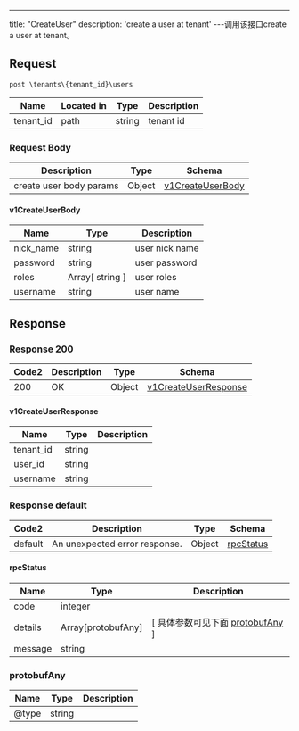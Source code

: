 ---
title: "CreateUser"
description: 'create a  user at tenant'
---调用该接口create a  user at tenant。



## Request


```
post \tenants\{tenant_id}\users
```

| Name | Located in | Type | Description | 
| ---- | ---------- | ----------- | ----------- | 
| tenant_id | path | string | tenant id |  

### Request Body 
| Description | Type | Schema |
| ----------- | ------ | ------ |
| create user body params | Object | [v1CreateUserBody](#v1CreateUserBody) |

#### v1CreateUserBody

| Name | Type | Description | 
| ---- | ---- | ----------- |     
| nick_name | string | user nick name |      
| password | string | user password |         
| roles | Array[ string ] | user roles |       
| username | string | user name |   



## Response

### Response  200 
| Code2 | Description | Type | Schema |
| ---- | ----------- | ------ | ------ |
| 200 | OK | Object | [v1CreateUserResponse](#v1CreateUserResponse) |

#### v1CreateUserResponse

| Name | Type | Description | 
| ---- | ---- | ----------- |     
| tenant_id | string |  |      
| user_id | string |  |      
| username | string |  |   



### Response  default 
| Code2 | Description | Type | Schema |
| ---- | ----------- | ------ | ------ |
| default | An unexpected error response. | Object | [rpcStatus](#rpcStatus) |

#### rpcStatus

| Name | Type | Description | 
| ---- | ---- | ----------- |     
| code | integer |  |          
| details | Array[protobufAny] |  [ 具体参数可见下面 [protobufAny](#protobufAny) ] |       
| message | string |  |   

### protobufAny
| Name | Type | Description | 
| ---- | ---- | ----------- |     
| @type | string |  |   



